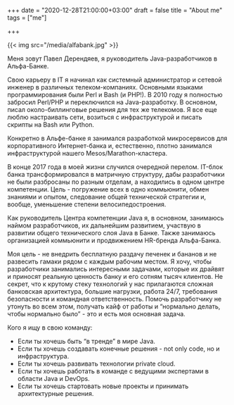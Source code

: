 +++
date = "2020-12-28T21:00:00+03:00"
draft = false
title = "About me"
tags = ["me"]

+++

{{< img src="/media/alfabank.jpg" >}}

Меня зовут Павел Дерендяев, я руководитель Java-разработчиков в Альфа-Банке.

Свою карьеру в IT я начинал как системный администратор и сетевой инженер в различных телеком-компаниях. Основными языками программирования были Perl и Bash (и PHP!). В 2010 году я полностью забросил Perl/PHP и переключился на Java-разработку. В основном, писал около-биллинговые решения для тех же телекомов. Я все еще люблю настраивать сети, возиться с инфраструктурой и писать скрипты на Bash или Python.

Конкретно в Альфе-банке я занимался разработкой микросервисов для корпоративного Интернет-банка и, естественно, плотно занимался инфраструктурой нашего Mesos/Marathon-кластера.

В конце 2017 года в моей жизни случился очередной перелом. IT-блок банка трансформировался в матричную структуру, дабы разработчики не были разбросаны по разным отделам, а находились в одном центре компетенции. Цель - погружение всех в одно коммьюнити, обмен знаниями и опытом, следование общей технической стратегии и, вообще, уменьшение степени велосипедостроения.

Как руководитель Центра компетенции Java я, в основном, занимаюсь наймом разработчиков, их дальнейшим развитием, участвую в развитии общего технического слоя Java в Банке. Также занимаюсь организацией коммьюнити и продвижением HR-бренда Альфа-Банка.

Моя цель - не внедрить бесплатную раздачу печенек и бананов и не развесить гамаки рядом с каждым рабочим местом. Я хочу, чтобы разработчики занимались интересными задачами, которые их драйвят и приносят реальную ценность банку и его сотням тысяч клиентов. Не секрет, что к крутому стеку технологий у нас прилагаются сложная банковская архитектура, большие нагрузки, работа 24/7, требования безопасности и командная ответственность. Помочь разработчику не утонуть во всем этом, получать кайф от работы и “нормально делать, чтобы нормально было” - это и есть моя основная задача.

Кого я ищу в свою команду:

* Если ты хочешь быть “в тренде” в мире Java.
* Если ты хочешь создавать конечные решения - not only code, но и инфраструктура.
* Если ты хочешь развивать технологии private cloud.
* Если ты хочешь работать в команде с ведущими экспертами в области Java и DevOps.
* Если ты хочешь стартовать новые проекты и принимать архитектурные решения.

